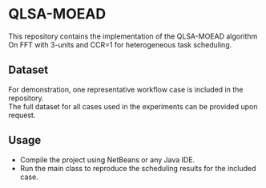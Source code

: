 # QLSA-MOEAD

This repository contains the implementation of the QLSA-MOEAD algorithm  On FFT  with 3-units and CCR=1 for heterogeneous task scheduling.

## Dataset
For demonstration, one representative workflow case is included in the repository.  
The full dataset for all cases used in the experiments can be provided upon request.

## Usage
- Compile the project using NetBeans or any Java IDE.
- Run the main class to reproduce the scheduling results for the included case.
